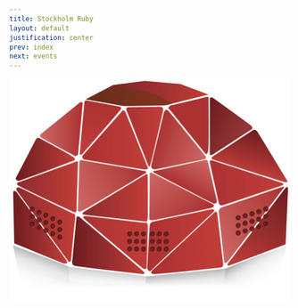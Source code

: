 ```yaml
---
title: Stockholm Ruby
layout: default
justification: center
prev: index
next: events
---
```


![Stockholm Ruby](/images/stockholm-ruby-logo.png)
